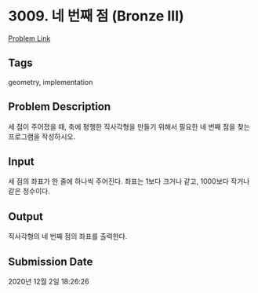 # 3009. 네 번째 점 (Bronze III) 

[Problem Link](https://www.acmicpc.net/problem/3009) 

## Tags

geometry, implementation

## Problem Description

<p>세 점이 주어졌을 때, 축에 평행한 직사각형을 만들기 위해서 필요한 네 번째 점을 찾는 프로그램을 작성하시오.</p>

## Input

 <p>세 점의 좌표가 한 줄에 하나씩 주어진다. 좌표는 1보다 크거나 같고, 1000보다 작거나 같은 정수이다.</p>

## Output

 <p>직사각형의 네 번째 점의 좌표를 출력한다.</p>

## Submission Date

2020년 12월 2일 18:26:26

